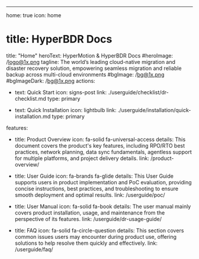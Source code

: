 ---

home: true
icon: home

# title: HyperBDR Docs

title: "Home"
heroText: HyperMotion & HyperBDR Docs
#heroImage: /logo@1x.png
tagline: The world’s leading cloud-native migration and disaster recovery solution, empowering seamless migration and reliable backup across multi-cloud environments
#bgImage: /bg@1x.png
#bgImageDark: /bg@1x.png
actions:

- text: Quick Start
  icon: signs-post
  link: ./userguide/checklist/dr-checklist.md
  type: primary

- text: Quick Installation
  icon: lightbulb
  link: ./userguide/installation/quick-installation.md
  type: primary

features:

- title: Product Overview
  icon: fa-solid fa-universal-access
  details: This document covers the product's key features, including RPO/RTO best practices, network planning, data sync fundamentals, agentless support for multiple platforms, and project delivery details.
  link: /product-overview/

- title: User Guide
  icon: fa-brands fa-glide
  details: This User Guide supports users in product implementation and PoC evaluation, providing concise instructions, best practices, and troubleshooting to ensure smooth deployment and optimal results.
  link: /userguide/poc/

- title: User Manual
  icon: fa-solid fa-book
  details: The user manual mainly covers product installation, usage, and maintenance from the perspective of its features.
  link: /userguide/dr-usage-guide/

- title: FAQ
  icon: fa-solid fa-circle-question
  details: This section covers common issues users may encounter during product use, offering solutions to help resolve them quickly and effectively.
  link: /userguide/faq/
